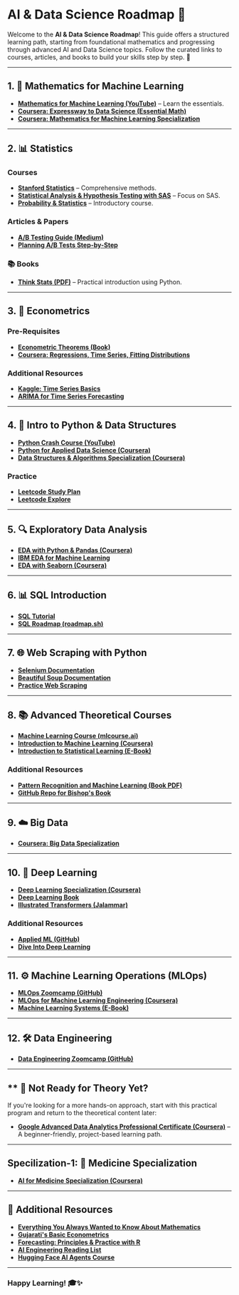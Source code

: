 # AI & Data Science Roadmap 🚀

Welcome to the **AI & Data Science Roadmap**! This guide offers a structured learning path, starting from foundational mathematics and progressing through advanced AI and Data Science topics. Follow the curated links to courses, articles, and books to build your skills step by step. 🌟

---

## 1. 📐 Mathematics for Machine Learning
- **[Mathematics for Machine Learning (YouTube)](https://www.youtube.com/watch?v=LwCRRUa8yTU)** – Learn the essentials.
- **[Coursera: Expressway to Data Science (Essential Math)](https://www.coursera.org/specializations/expressway-to-data-science-essential-math)**
- **[Coursera: Mathematics for Machine Learning Specialization](https://www.coursera.org/specializations/mathematics-machine-learning)**

---

## 2. 📊 Statistics
### Courses
- **[Stanford Statistics](https://www.coursera.org/learn/stanford-statistics)** – Comprehensive methods.
- **[Statistical Analysis & Hypothesis Testing with SAS](https://www.coursera.org/learn/statistical-analysis-hypothesis-testing-sas)** – Focus on SAS.
- **[Probability & Statistics](https://www.coursera.org/learn/probability-statistics)** – Introductory course.

### Articles & Papers
- **[A/B Testing Guide (Medium)](https://vkteam.medium.com/practitioners-guide-to-statistical-tests-ed2d580ef04f#1e3b)**
- **[Planning A/B Tests Step-by-Step](https://towardsdatascience.com/step-by-step-for-planning-an-a-b-test-ef3c93143c0b)**

### 📚 Books
- **[Think Stats (PDF)](https://greenteapress.com/thinkstats/thinkstats.pdf)** – Practical introduction using Python.

---

## 3. 📖 Econometrics
### Pre-Requisites
- **[Econometric Theorems (Book)](https://bookdown.org/ts_robinson1994/10EconometricTheorems/)**
- **[Coursera: Regressions, Time Series, Fitting Distributions](https://www.coursera.org/learn/erasmus-econometrics)**

### Additional Resources
- **[Kaggle: Time Series Basics](https://www.kaggle.com/learn/time-series)**
- **[ARIMA for Time Series Forecasting](https://machinelearningmastery.com/arima-for-time-series-forecasting-with-python/)**

---

## 4. 🐍 Intro to Python & Data Structures
- **[Python Crash Course (YouTube)](https://www.youtube.com/watch?v=rfscVS0vtbw)**
- **[Python for Applied Data Science (Coursera)](https://www.coursera.org/learn/python-for-applied-data-science-ai)**
- **[Data Structures & Algorithms Specialization (Coursera)](https://www.coursera.org/specializations/algorithms)**

### Practice
- **[Leetcode Study Plan](https://leetcode.com/studyplan/)**
- **[Leetcode Explore](https://leetcode.com/explore/learn/)**

---

## 5. 🔍 Exploratory Data Analysis
- **[EDA with Python & Pandas (Coursera)](https://www.coursera.org/projects/exploratory-data-analysis-python-pandas)**
- **[IBM EDA for Machine Learning](https://www.coursera.org/learn/ibm-exploratory-data-analysis-for-machine-learning)**
- **[EDA with Seaborn (Coursera)](https://www.coursera.org/projects/exploratory-data-analysis-seaborn)**

---

## 6. 📊 SQL Introduction
- **[SQL Tutorial](https://www.sqltutorial.org/)**
- **[SQL Roadmap (roadmap.sh)](https://roadmap.sh/sql)**

---

## 7. 🌐 Web Scraping with Python
- **[Selenium Documentation](https://selenium-python.readthedocs.io/index.html)**
- **[Beautiful Soup Documentation](https://tedboy.github.io/bs4_doc/index.html)**
- **[Practice Web Scraping](https://www.scrapingcourse.com/ecommerce/)**

---

## 8. 📚 Advanced Theoretical Courses
- **[Machine Learning Course (mlcourse.ai)](https://mlcourse.ai/book/index.html)**
- **[Introduction to Machine Learning (Coursera)](https://www.coursera.org/specializations/machine-learning-introduction)**
- **[Introduction to Statistical Learning (E-Book)](https://www.statlearning.com/)**

### Additional Resources
- **[Pattern Recognition and Machine Learning (Book PDF)](https://www.microsoft.com/en-us/research/uploads/prod/2006/01/Bishop-Pattern-Recognition-and-Machine-Learning-2006.pdf)**
- **[GitHub Repo for Bishop's Book](https://github.com/gerdm/prml)**

---

## 9. ☁️ Big Data
- **[Coursera: Big Data Specialization](https://www.coursera.org/specializations/big-data)**

---

## 10. 🔬 Deep Learning
- **[Deep Learning Specialization (Coursera)](https://www.coursera.org/specializations/deep-learning)**
- **[Deep Learning Book](https://www.deeplearningbook.org/)**
- **[Illustrated Transformers (Jalammar)](https://jalammar.github.io/illustrated-transformer/)**

### Additional Resources
- **[Applied ML (GitHub)](https://github.com/eugeneyan/applied-ml)**
- **[Dive Into Deep Learning](https://d2l.ai)**

---

## 11. ⚙️ Machine Learning Operations (MLOps)
- **[MLOps Zoomcamp (GitHub)](https://github.com/DataTalksClub/mlops-zoomcamp)**
- **[MLOps for Machine Learning Engineering (Coursera)](https://www.coursera.org/specializations/machine-learning-engineering-for-production-mlops)**
- **[Machine Learning Systems (E-Book)](https://mlsysbook.ai)**

---

## 12. 🛠 Data Engineering
- **[Data Engineering Zoomcamp (GitHub)](https://github.com/DataTalksClub/data-engineering-zoomcamp/)**

---

## ** 🧭 Not Ready for Theory Yet?
If you're looking for a more hands-on approach, start with this practical program and return to the theoretical content later:

- **[Google Advanced Data Analytics Professional Certificate (Coursera)](https://www.coursera.org/professional-certificates/google-advanced-data-analytics)** – A beginner-friendly, project-based learning path.

---

## Specilization-1: 🏥 Medicine Specialization
- **[AI for Medicine Specialization (Coursera)](https://www.coursera.org/specializations/ai-for-medicine)**

---

## 📖 Additional Resources
- **[Everything You Always Wanted to Know About Mathematics](https://www.math.cmu.edu/~jmackey/151_128/bws_book.pdf)**
- **[Gujarati's Basic Econometrics](https://www.cbpbu.ac.in/userfiles/file/2020/STUDY_MAT/ECO/1.pdf)**
- **[Forecasting: Principles & Practice with R](https://otexts.com/fpp3/)**
- **[AI Engineering Reading List](https://www.latent.space/p/2025-papers)**
- **[Hugging Face AI Agents Course](https://huggingface.co/learn/agents-course/unit0/introduction)**

---

### Happy Learning! 🎓✨

